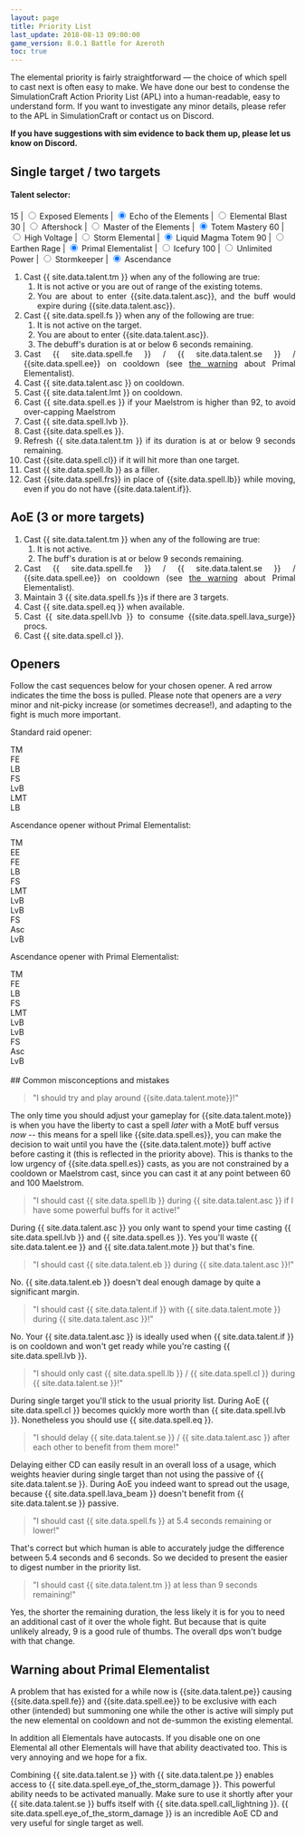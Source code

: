```yaml
---
layout: page
title: Priority List
last_update: 2018-08-13 09:00:00
game_version: 8.0.1 Battle for Azeroth
toc: true
---
```


The elemental priority is fairly straightforward — the choice of which spell to cast next is often easy to make. We have done our best to condense the SimulationCraft Action Priority List (APL) into a human-readable, easy to understand form. If you want to investigate any minor details, please refer to the APL in SimulationCraft or contact us on Discord.


**If you have suggestions with sim evidence to back them up, please let us know on Discord.**

## Single target / two targets


#### Talent selector: 


15 | <input type="radio" id="ee-radio" name="15" value="1" /><label for="ee-radio"> Exposed Elements</label> | <input type="radio" id="eote-radio" name="15" value="2" checked /><label for="eote-radio"> Echo of the Elements</label> | <input type="radio" id="eb-radio" name="15" value="3" /><label for="eb-radio"> Elemental Blast</label> 
30 | <input type="radio" id="afs-radio" name="30" value="1" /><label for="afs-radio"> Aftershock</label> | <input type="radio" id="mote-radio" name="30" value="2" /><label for="mote-radio"> Master of the Elements</label> | <input type="radio" id="tm-radio" name="30" value="3" checked /><label for="tm-radio"> Totem Mastery</label>
60 | <input type="radio" id="hv-radio" name="60" value="1" /><label for="hv-radio"> High Voltage</label> | <input type="radio" id="se-radio" name="60" value="2" /><label for="se-radio"> Storm Elemental</label> | <input type="radio" id="lmt-radio" name="60" value="3" checked /><label for="lmt-radio"> Liquid Magma Totem</label>
90 | <input type="radio" id="er-radio" name="90" value="1" /><label for="er-radio"> Earthen Rage</label> | <input type="radio" id="pe-radio" name="90" value="2" checked /><label for="pe-radio"> Primal Elementalist</label> | <input type="radio" id="if-radio" name="90" value="3" /><label for="if-radio"> Icefury</label>
100 | <input type="radio" id="up-radio" name="100" value="1" /><label for="up-radio"> Unlimited Power</label> | <input type="radio" id="sk-radio" name="100" value="2" /><label for="sk-radio"> Stormkeeper</label> | <input type="radio" id="asc-radio" name="100" value="3" checked /><label for="asc-radio"> Ascendance</label>


<div class="apl" style="max-width: 100%; text-align:justify;" markdown="0">
    <ol>
        <li class="tm-apl" style="display: list-item;">Cast {{ site.data.talent.tm }}  when any of the following are true:
            <ol>
                <li>It is not active or you are out of range of the existing totems.</li>
                <li>You are about to enter {{site.data.talent.asc}}, and the buff would expire during {{site.data.talent.asc}}.</li>
            </ol>
        </li>
        <li> Cast {{ site.data.spell.fs }} when any of the following are true:
            <ol>
                <li>It is not active on the target.</li>
                <li class="asc-apl">You are about to enter {{site.data.talent.asc}}.</li>
                <li>The debuff's duration is at or below 6 seconds remaining.</li>
            </ol>
        </li>
        <li> Cast {{ site.data.spell.fe }} / {{ site.data.talent.se }} / {{site.data.spell.ee}} on cooldown (see <a href="#pe">the warning</a> about Primal Elementalist).</li>
        <li class="asc-apl" style="display:list-item;">Cast {{ site.data.talent.asc }} on cooldown.</li>
        <li class="ee-apl" style="display:none;">Cast {{site.data.spell.lb}} if the {{site.data.talent.ee}} debuff is active on the target and you have more than 60 Maelstrom.</li>
        <li class="mote-apl" style="display:none;"> Cast {{site.data.spell.es}} if the {{site.data.talent.mote}} buff is active and you have 60 or more Maelstrom.</li>
        <li class="eb-apl" style="display:none;">Cast {{ site.data.talent.eb }} on cooldown.</li>
        <li class="sk-apl" style="display:none;"> Cast {{ site.data.talent.sk }} on cooldown.</li>
        <li class="lmt-apl" style="display:list-item;">Cast {{ site.data.talent.lmt }} on cooldown.</li>
        <li>Cast {{ site.data.spell.es }} if your Maelstrom is higher than 92, to avoid over-capping Maelstrom</li>
        <li>Cast {{ site.data.spell.lvb }}.</li>
        <li class="if-apl" style="display:none;">Cast {{ site.data.talent.if }} on cooldown.</li>
        <li class="if-apl" style="display:none;">Cast {{site.data.spell.frs}} with the {{site.data.talent.if}} buff active.</li>
        <li>Cast {{site.data.spell.es }}.</li>
        <li class="tm-apl">Refresh {{ site.data.talent.tm }} if its duration is at or below 9 seconds remaining.</li>
        <li>Cast {{site.data.spell.cl}} if it will hit more than one target.</li>
        <li>Cast {{ site.data.spell.lb }} as a filler.</li>
        <li>Cast {{site.data.spell.frs}} in place of {{site.data.spell.lb}} while moving, even if you do not have {{site.data.talent.if}}.</li>
    </ol>
</div>


## AoE (3 or more targets)
<div class="apl" style="max-width: 100%; text-align:justify;" markdown="0">
    <ol>
        <li>Cast {{ site.data.talent.tm }}  when any of the following are true:
            <ol>
                <li>It is not active.</li>
                <li>The buff's duration is at or below 9 seconds remaining.</li>
            </ol>
        </li>
        <li>Cast {{ site.data.spell.fe }} / {{ site.data.talent.se }} / {{site.data.spell.ee}} on cooldown (see <a href="#pe">the warning</a> about Primal Elementalist).</li>
        <li class="sk-apl" style="display:none;">Cast {{ site.data.talent.sk }} on cooldown.</li>
        <li class="lmt-apl" style="display:none;">Cast {{ site.data.talent.lmt }} on cooldown.</li>
        <li>Maintain 3 {{ site.data.spell.fs }}s if there are 3 targets.</li>
        <li>Cast {{ site.data.spell.eq }} when available.</li>
        <li>Cast {{ site.data.spell.lvb }} to consume {{site.data.spell.lava_surge}} procs.</li>
        <li class="eb-apl" style="display:none;">Cast {{ site.data.talent.eb }} if there are 3 targets.</li>
        <li>Cast {{ site.data.spell.cl }}.</li>
    </ol>
</div>


## Openers

Follow the cast sequences below for your chosen opener. A red arrow indicates the time the boss is pulled. Please note that openers are a *very* minor and nit-picky increase (or sometimes decrease!), and adapting to the fight is much more important.

Standard raid opener:
<div class="opener">
    <div class="skill tm"><span>TM</span></div>
    <div class="arrow"></div>
    <div class="skill fe"><span>FE</span></div>
    <div class="arrow"></div>
    <div class="skill lb"><span>LB</span></div>
    <div class="arrow pull"></div>
    <div class="skill fs"><span>FS</span></div>
    <div class="arrow"></div>
    <div class="skill lvb"><span>LvB</span></div>
    <div class="arrow"></div>
    <div class="skill lmt"><span>LMT</span></div>
    <div class="arrow"></div>
    <div class="skill lb"><span>LB</span></div>
    <div class="arrow"></div>
</div>

Ascendance opener without Primal Elementalist:
<div class="opener">
    <div class="skill tm"><span>TM</span></div>
    <div class="arrow"></div>
    <div class="skill ee"><span>EE</span></div>
    <div class="arrow"></div>
    <div class="skill fe"><span>FE</span></div>
    <div class="arrow"></div>
    <div class="skill lb"><span>LB</span></div>
    <div class="arrow pull"></div>
    <div class="skill fs"><span>FS</span></div>
    <div class="arrow"></div>
    <div class="skill lmt"><span>LMT</span></div>
    <div class="arrow"></div>
    <div class="skill lvb"><span>LvB</span></div>
    <div class="arrow"></div>
    <div class="skill lvb"><span>LvB</span></div>
    <div class="arrow"></div>
    <div class="skill fs"><span>FS</span></div>
    <div class="arrow"></div>
    <div class="skill asc"><span>Asc</span></div>
    <div class="arrow"></div>
    <div class="skill lvb"><span>LvB</span></div>
    <div class="arrow"></div>
</div>

Ascendance opener with Primal Elementalist:
<div class="opener">
    <div class="skill tm"><span>TM</span></div>
    <div class="arrow"></div>
    <div class="skill fe"><span>FE</span></div>
    <div class="arrow"></div>
    <div class="skill lb"><span>LB</span></div>
    <div class="arrow pull"></div>
    <div class="skill fs"><span>FS</span></div>
    <div class="arrow"></div>
    <div class="skill lmt"><span>LMT</span></div>
    <div class="arrow"></div>
    <div class="skill lvb"><span>LvB</span></div>
    <div class="arrow"></div>
    <div class="skill lvb"><span>LvB</span></div>
    <div class="arrow"></div>
    <div class="skill fs"><span>FS</span></div>
    <div class="arrow"></div>
    <div class="skill asc"><span>Asc</span></div>
    <div class="arrow"></div>
    <div class="skill lvb"><span>LvB</span></div>
    <div class="arrow"></div>
</div>
<br>
## Common misconceptions and mistakes

> "I should try and play around {{site.data.talent.mote}}!"

The only time you should adjust your gameplay for {{site.data.talent.mote}} is when you have the liberty to cast a spell *later* with a MotE buff versus *now* -- this means for a spell like {{site.data.spell.es}}, you can make the decision to wait until you have the {{site.data.talent.mote}} buff active before casting it (this is reflected in the priority above). This is thanks to the low urgency of {{site.data.spell.es}} casts, as you are not constrained by a cooldown or Maelstrom cast, since you can cast it at any point between 60 and 100 Maelstrom.

> "I should cast {{ site.data.spell.lb }} during {{ site.data.talent.asc }} if I have some powerful buffs for it active!"

During {{ site.data.talent.asc }} you only want to spend your time casting {{ site.data.spell.lvb }} and {{ site.data.spell.es }}. Yes you'll waste {{ site.data.talent.ee }} and {{ site.data.talent.mote }} but that's fine.

> "I should cast {{ site.data.talent.eb }} during {{ site.data.talent.asc }}!"

No. {{ site.data.talent.eb }} doesn't deal enough damage by quite a significant margin.

> "I should cast {{ site.data.talent.if }} with {{ site.data.talent.mote }} during {{ site.data.talent.asc }}!"

No. Your {{ site.data.talent.asc }} is ideally used when {{ site.data.talent.if }} is on cooldown and won't get ready while you're casting {{ site.data.spell.lvb }}.

> "I should only cast {{ site.data.spell.lb }} / {{ site.data.spell.cl }} during {{ site.data.talent.se }}!"

During single target you'll stick to the usual priority list. During AoE {{ site.data.spell.cl }} becomes quickly more worth than {{ site.data.spell.lvb }}. Nonetheless you should use {{ site.data.spell.eq }}.

> "I should delay {{ site.data.talent.se }} / {{ site.data.talent.asc }} after each other to benefit from them more!"

Delaying either CD can easily result in an overall loss of a usage, which weights heavier during single target than not using the passive of {{ site.data.talent.se }}. During AoE you indeed want to spread out the usage, because {{ site.data.spell.lava_beam }} doesn't benefit from {{ site.data.talent.se }} passive.

> "I should cast {{ site.data.spell.fs }} at 5.4 seconds remaining or lower!"

That's correct but which human is able to accurately judge the difference between 5.4 seconds and 6 seconds. So we decided to present the easier to digest number in the priority list.

> "I should cast {{ site.data.talent.tm }} at less than 9 seconds remaining!"

Yes, the shorter the remaining duration, the less likely it is for you to need an additional cast of it over the whole fight. But because that is quite unlikely already, 9 is a good rule of thumbs. The overall dps won't budge with that change.

## Warning about Primal Elementalist

<p id="pe">A problem that has existed for a while now is {{site.data.talent.pe}} causing {{site.data.spell.fe}} and {{site.data.spell.ee}} to be exclusive with each other (intended) but summoning one while the other is active will simply put the new elemental on cooldown and not de-summon the existing elemental.</p>

In addition all Elementals have autocasts. If you disable one on one Elemental all other Elementals will have that ability deactivated too. This is very annoying and we hope for a fix.

Combining {{ site.data.talent.se }} with {{ site.data.talent.pe }} enables access to {{ site.data.spell.eye_of_the_storm_damage }}. This powerful ability needs to be activated manually. Make sure to use it shortly after your {{ site.data.talent.se }} buffs itself with {{ site.data.spell.call_lightning }}. {{ site.data.spell.eye_of_the_storm_damage }} is an incredible AoE CD and very useful for single target as well.


<script>
function listeners() {
    let inputs = document.getElementsByTagName("input")
    for (i in inputs) {
        if (inputs[i].type == "radio") change_listener(inputs[i]);
    }
}

function change_listener(element) {
    element.addEventListener("change", function(e) {
        let siblings = document.getElementsByName(e.target.name);
        for (radio of siblings) {
            let apl_elems = document.getElementsByClassName(radio.id.split('-')[0] + "-apl");
            for (item of apl_elems) {
                if (radio.checked == true) {
                    item.style.display = "list-item";
                } else {
                    item.style.display = "none";
                }
            }
        }
    });
}

listeners()
</script>